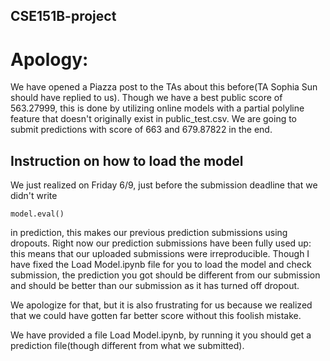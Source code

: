 ## CSE151B-project

# Apology:

We have opened a Piazza post to the TAs about this before(TA Sophia Sun should have replied to us). Though we have a best public score of 563.27999, this is done by utilizing online models with a partial polyline feature that doesn't originally exist in public_test.csv. We are going to submit predictions with score of 663 and 679.87822 in the end.


## Instruction on how to load the model

We just realized on Friday 6/9, just before the submission deadline that we didn't write 

```
model.eval()
```

in prediction, this makes our previous prediction submissions using dropouts. Right now our prediction submissions have been fully used up: this means that our uploaded submissions were irreproducible. Though I have fixed the Load Model.ipynb file for you to load the model and check submission, the prediction you got should be different from our submission and should be better than our submission as it has turned off dropout. 

We apologize for that, but it is also frustrating for us because we realized that we could have gotten far better score without this foolish mistake.

We have provided a file Load Model.ipynb, by running it you should get a prediction file(though different from what we submitted).